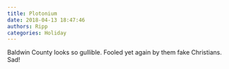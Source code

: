 ```yaml
---
title: Plotonium
date: 2018-04-13 18:47:46
authors: Ripp
categories: Holiday
---
```


 Baldwin County looks so gullible. Fooled yet again by them fake Christians. Sad!